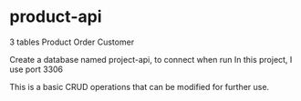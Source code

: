 # product-api

3 tables
Product
Order
Customer

Create a database named project-api, to connect when run
In this project, I use port 3306

This is a basic CRUD operations that can be modified for further use.
